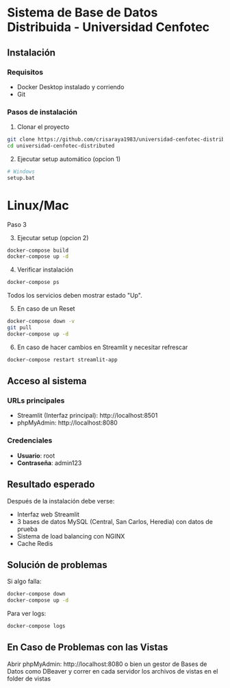 # Sistema de Base de Datos Distribuida - Universidad Cenfotec

## Instalación

### Requisitos
- Docker Desktop instalado y corriendo
- Git

### Pasos de instalación

1. Clonar el proyecto
```bash
git clone https://github.com/crisaraya1983/universidad-cenfotec-distributed.git
cd universidad-cenfotec-distributed
```

2. Ejecutar setup automático (opcion 1)
```bash
# Windows
setup.bat
```
# Linux/Mac
Paso 3

3. Ejecutar setup (opcion 2)
```bash
docker-compose build
docker-compose up -d
```

4. Verificar instalación
```bash
docker-compose ps
```

Todos los servicios deben mostrar estado "Up".

5. En caso de un Reset
```bash
docker-compose down -v
git pull
docker-compose up -d
```

6. En caso de hacer cambios en Streamlit y necesitar refrescar
```bash
docker-compose restart streamlit-app
```

## Acceso al sistema

### URLs principales
- Streamlit (Interfaz principal): http://localhost:8501
- phpMyAdmin: http://localhost:8080

### Credenciales
- **Usuario**: root
- **Contraseña**: admin123

## Resultado esperado
Después de la instalación debe verse:
- Interfaz web Streamlit
- 3 bases de datos MySQL (Central, San Carlos, Heredia) con datos de prueba
- Sistema de load balancing con NGINX
- Cache Redis

## Solución de problemas

Si algo falla:
```bash
docker-compose down
docker-compose up -d
```

Para ver logs:
```bash
docker-compose logs
```

## En Caso de Problemas con las Vistas
Abrir phpMyAdmin: http://localhost:8080 o bien un gestor de Bases de Datos como DBeaver y correr en cada servidor los archivos de vistas en el folder de vistas
